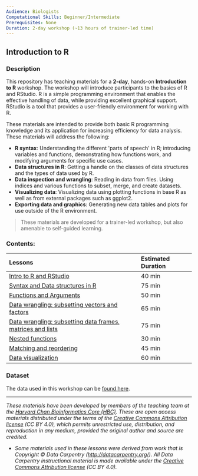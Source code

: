 ```yaml
---
Audience: Biologists
Computational Skills: Beginner/Intermediate
Prerequisites: None
Duration: 2-day workshop (~13 hours of trainer-led time)
---
```


## Introduction to R

### Description
This repository has teaching materials for a **2-day**, hands-on **Introduction to R** workshop. The workshop will introduce participants to the basics of R and RStudio. R is a simple programming environment that enables the effective handling of data, while providing excellent graphical support. RStudio is a tool that provides a user-friendly environment for working with R. 

These materials are intended to provide both basic R programming knowledge and its application for increasing efficiency for data analysis. These materials will address the following:

* **R syntax**: Understanding the different 'parts of speech' in R; introducing variables and functions, demonstrating how functions work, and modifying arguments for specific use cases.
* **Data structures in R**: Getting a handle on the classes of data structures and the types of data used by R.
* **Data inspection and wrangling**: Reading in data from files. Using indices and various functions to subset, merge, and create datasets.
* **Visualizing data**: Visualizing data using plotting functions in base R as well as from external packages such as ggplot2.
* **Exporting data and graphics**: Generating new data tables and plots for use outside of the R environment.

> These materials are developed for a trainer-led workshop, but also amenable to self-guided learning.

### Contents:

| Lessons            | Estimated Duration |
|:------------------------|:----------|
|[Intro to R and RStudio](lessons/01_introR-R-and-RStudio.md)| 40 min|
|[Syntax and Data structures in R](lessons/02_introR-syntax-and-data-structures.md)| 75 min|
|[Functions and Arguments](lessons/03_introR-functions-and-arguments.md)| 50 min|
|[Data wrangling: subsetting vectors and factors](lessons/04_introR-data-manipulation.md)| 65 min|
|[Data wrangling: subsetting data frames, matrices and lists](lessons/05_introR-data-manipulation2.md)| 75 min|
|[Nested functions](lessons/06_introR-nested-functions.md)| 30 min|
|[Matching and reordering](lessons/07_advR-matching.md)| 45 min|
|[Data visualization](lessons/08_Rdata_visualization.md)| 60 min|

### Dataset

The data used in this workshop can be [found here](https://github.com/hbctraining/Intro-to-R-with-DGE/tree/master/data).

---
*These materials have been developed by members of the teaching team at the [Harvard Chan Bioinformatics Core (HBC)](http://bioinformatics.sph.harvard.edu/). These are open access materials distributed under the terms of the [Creative Commons Attribution license](https://creativecommons.org/licenses/by/4.0/) (CC BY 4.0), which permits unrestricted use, distribution, and reproduction in any medium, provided the original author and source are credited.*

* *Some materials used in these lessons were derived from work that is Copyright © Data Carpentry (http://datacarpentry.org/). 
All Data Carpentry instructional material is made available under the [Creative Commons Attribution license](https://creativecommons.org/licenses/by/4.0/) (CC BY 4.0).*
